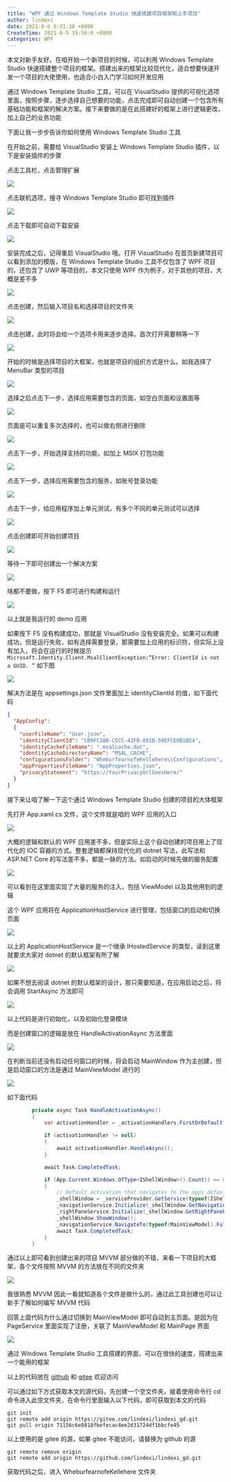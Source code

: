 ```yaml
---
title: "WPF 通过 Windows Template Studio 快速搭建项目框架和上手项目"
author: lindexi
date: 2021-8-6 8:31:38 +0800
CreateTime: 2021-8-5 19:56:9 +0800
categories: WPF
---
```


本文对新手友好。在咱开始一个新项目的时候，可以利用 Windows Template Studio 快速搭建整个项目的框架。搭建出来的框架比较现代化，适合想要快速开发一个项目的大佬使用，也适合小白入门学习如何开发应用

<!--more-->



<!-- 发布 -->

通过 Windows Template Studio 工具，可以在 VisualStudio 提供的可视化选项里面，按照步骤，逐步选择自己想要的功能，点击完成即可自动创建一个包含所有基础功能和框架的解决方案。接下来要做的是在此搭建好的框架上进行逻辑更改，加上自己的业务功能

下面让我一步步告诉你如何使用 Windows Template Studio 工具

在开始之前，需要给 VisualStudio 安装上 Windows Template Studio 插件，以下是安装插件的步骤

点击工具栏，点击管理扩展

<!-- ![](image/WPF 通过 Windows Template Studio 快速搭建项目框架和上手项目/WPF 通过 Windows Template Studio 快速搭建项目框架和上手项目0.png) -->

![](http://image.acmx.xyz/lindexi%2F202185195956044.jpg)

点击联机选项，搜寻 Windows Template Studio 即可找到插件

<!-- ![](image/WPF 通过 Windows Template Studio 快速搭建项目框架和上手项目/WPF 通过 Windows Template Studio 快速搭建项目框架和上手项目1.png) -->

![](http://image.acmx.xyz/lindexi%2F2021851959283479.jpg)

点击下载即可自动下载安装

<!-- ![](image/WPF 通过 Windows Template Studio 快速搭建项目框架和上手项目/WPF 通过 Windows Template Studio 快速搭建项目框架和上手项目2.png) -->

![](http://image.acmx.xyz/lindexi%2F20218520095436.jpg)

安装完成之后，记得重启 VisualStudio 哦。打开 VisualStudio 在首页新建项目可以看到添加的模版，在 Windows Template Studio 工具不仅包含了 WPF 项目的，还包含了 UWP 等项目的，本文只使用 WPF 作为例子，对于其他的项目，大概是差不多

<!-- ![](image/WPF 通过 Windows Template Studio 快速搭建项目框架和上手项目/WPF 通过 Windows Template Studio 快速搭建项目框架和上手项目3.png) -->

![](http://image.acmx.xyz/lindexi%2F202185201236721.jpg)

点击创建，然后输入项目名和选择项目的文件夹

<!-- ![](image/WPF 通过 Windows Template Studio 快速搭建项目框架和上手项目/WPF 通过 Windows Template Studio 快速搭建项目框架和上手项目4.png) -->

![](http://image.acmx.xyz/lindexi%2F202185201475022.jpg)


点击创建，此时将会给一个选项卡用来逐步选择。首次打开需要稍等一下

<!-- ![](image/WPF 通过 Windows Template Studio 快速搭建项目框架和上手项目/WPF 通过 Windows Template Studio 快速搭建项目框架和上手项目5.png) -->

![](http://image.acmx.xyz/lindexi%2F202185202171396.jpg)

开始的时候是选择项目的大框架，也就是项目的组织方式是什么。如我选择了 MenuBar 类型的项目

<!-- ![](image/WPF 通过 Windows Template Studio 快速搭建项目框架和上手项目/WPF 通过 Windows Template Studio 快速搭建项目框架和上手项目6.png) -->

![](http://image.acmx.xyz/lindexi%2F202185202475636.jpg)

选择之后点击下一步，选择应用需要包含的页面，如空白页面和设置面等

<!-- ![](image/WPF 通过 Windows Template Studio 快速搭建项目框架和上手项目/WPF 通过 Windows Template Studio 快速搭建项目框架和上手项目7.png) -->

![](http://image.acmx.xyz/lindexi%2F202185203297503.jpg)

页面是可以重复多次选择的，也可以做右侧进行删除

<!-- ![](image/WPF 通过 Windows Template Studio 快速搭建项目框架和上手项目/WPF 通过 Windows Template Studio 快速搭建项目框架和上手项目8.png) -->

![](http://image.acmx.xyz/lindexi%2F202185203563332.jpg)

点击下一步，开始选择支持的功能，如加上 MSIX 打包功能

<!-- ![](image/WPF 通过 Windows Template Studio 快速搭建项目框架和上手项目/WPF 通过 Windows Template Studio 快速搭建项目框架和上手项目9.png) -->

![](http://image.acmx.xyz/lindexi%2F202185204238428.jpg)

点击下一步，选择应用需要包含的服务，如账号登录功能

<!-- ![](image/WPF 通过 Windows Template Studio 快速搭建项目框架和上手项目/WPF 通过 Windows Template Studio 快速搭建项目框架和上手项目10.png) -->

![](http://image.acmx.xyz/lindexi%2F202185204469633.jpg)

点击下一步，给应用程序加上单元测试，有多个不同的单元测试可以选择

<!-- ![](image/WPF 通过 Windows Template Studio 快速搭建项目框架和上手项目/WPF 通过 Windows Template Studio 快速搭建项目框架和上手项目11.png) -->

![](http://image.acmx.xyz/lindexi%2F20218520592447.jpg)

点击创建即可开始创建项目

<!-- ![](image/WPF 通过 Windows Template Studio 快速搭建项目框架和上手项目/WPF 通过 Windows Template Studio 快速搭建项目框架和上手项目12.png) -->

![](http://image.acmx.xyz/lindexi%2F20218520530479.jpg)

等待一下即可创建出一个解决方案

<!-- ![](image/WPF 通过 Windows Template Studio 快速搭建项目框架和上手项目/WPF 通过 Windows Template Studio 快速搭建项目框架和上手项目13.png) -->

![](http://image.acmx.xyz/lindexi%2F202185205498286.jpg)

啥都不要做，按下 F5 即可进行构建和运行

<!-- ![](image/WPF 通过 Windows Template Studio 快速搭建项目框架和上手项目/WPF 通过 Windows Template Studio 快速搭建项目框架和上手项目14.png) -->

![](http://image.acmx.xyz/lindexi%2F202185206146422.jpg)

以上就是我运行的 demo 应用

如果按下 F5 没有构建成功，那就是 VisualStudio 没有安装完全。如果可以构建成功，但是运行失败，如有选择需要登录，那需要加上应用的标识符，但实际上没有加入，将会在运行的时候提示 `Microsoft.Identity.Client.MsalClientException:“Error: ClientId is not a GUID. ”` 如下图


<!-- ![](image/WPF 通过 Windows Template Studio 快速搭建项目框架和上手项目/WPF 通过 Windows Template Studio 快速搭建项目框架和上手项目15.png) -->

![](http://image.acmx.xyz/lindexi%2F202185207331059.jpg)

解决方法是在 appsettings.json 文件里面加上 identityClientId 的值，如下面代码

```json
{
  "AppConfig": 
  {
    "userFileName": "User.json",
    "identityClientId": "CB9FC3AB-C5CC-42FB-881B-50EFCE0B1BE4",
    "identityCacheFileName": ".msalcache.dat",
    "identityCacheDirectoryName": "MSAL_CACHE",
    "configurationsFolder": "WheburfearnofeKellehere\\Configurations",
    "appPropertiesFileName": "AppProperties.json",
    "privacyStatement": "https://YourPrivacyUrlGoesHere/"
  }
}
```

接下来让咱了解一下这个通过 Windows Template Studio 创建的项目的大体框架

先打开 App.xaml.cs 文件，这个文件就是咱的 WPF 应用的入口

<!-- ![](image/WPF 通过 Windows Template Studio 快速搭建项目框架和上手项目/WPF 通过 Windows Template Studio 快速搭建项目框架和上手项目16.png) -->

![](http://image.acmx.xyz/lindexi%2F20218520904523.jpg)

大概的逻辑和默认的 WPF 应用差不多，但是实际上这个自动创建的项目用上了现代化的 IOC 容器的方式。整套逻辑都保持现代化的 dotnet 写法，此写法和 ASP.NET Core 的写法差不多，都是一脉的方法。如启动的时候先做的服务配置

<!-- ![](image/WPF 通过 Windows Template Studio 快速搭建项目框架和上手项目/WPF 通过 Windows Template Studio 快速搭建项目框架和上手项目17.png) -->

![](http://image.acmx.xyz/lindexi%2F2021852010329569.jpg)

可以看到在这里面实现了大量的服务的注入，包括 ViewModel 以及其他用到的逻辑

这个 WPF 应用将在 ApplicationHostService 进行管理，包括窗口的启动和切换页面

<!-- ![](image/WPF 通过 Windows Template Studio 快速搭建项目框架和上手项目/WPF 通过 Windows Template Studio 快速搭建项目框架和上手项目18.png) -->

![](http://image.acmx.xyz/lindexi%2F202185201133971.jpg)


以上的 ApplicationHostService 是一个继承 IHostedService 的类型，读到这里就要求大家对 dotnet 的默认框架有所了解

<!-- ![](image/WPF 通过 Windows Template Studio 快速搭建项目框架和上手项目/WPF 通过 Windows Template Studio 快速搭建项目框架和上手项目19.png) -->

![](http://image.acmx.xyz/lindexi%2F2021852012161084.jpg)

如果不想去阅读 dotnet 的默认框架的设计，那只需要知道，在应用启动之后，将会调用 StartAsync 方法即可

<!-- ![](image/WPF 通过 Windows Template Studio 快速搭建项目框架和上手项目/WPF 通过 Windows Template Studio 快速搭建项目框架和上手项目20.png) -->

![](http://image.acmx.xyz/lindexi%2F2021852012525579.jpg)

以上代码是进行初始化，以及初始化登录模块

而是创建窗口的逻辑是放在 HandleActivationAsync 方法里面

<!-- ![](image/WPF 通过 Windows Template Studio 快速搭建项目框架和上手项目/WPF 通过 Windows Template Studio 快速搭建项目框架和上手项目21.png) -->

![](http://image.acmx.xyz/lindexi%2F2021852013264333.jpg)

在判断当前还没有启动任何窗口的时候，将会启动 MainWindow 作为主创建，但是启动窗口的方法是通过 MainViewModel 进行的

<!-- ![](image/WPF 通过 Windows Template Studio 快速搭建项目框架和上手项目/WPF 通过 Windows Template Studio 快速搭建项目框架和上手项目22.png) -->

![](http://image.acmx.xyz/lindexi%2F2021852014203003.jpg)


如下面代码

```csharp
        private async Task HandleActivationAsync()
        {
            var activationHandler = _activationHandlers.FirstOrDefault(h => h.CanHandle());

            if (activationHandler != null)
            {
                await activationHandler.HandleAsync();
            }

            await Task.CompletedTask;

            if (App.Current.Windows.OfType<IShellWindow>().Count() == 0)
            {
                // Default activation that navigates to the apps default page
                _shellWindow = _serviceProvider.GetService(typeof(IShellWindow)) as IShellWindow;
                _navigationService.Initialize(_shellWindow.GetNavigationFrame());
                _rightPaneService.Initialize(_shellWindow.GetRightPaneFrame(), _shellWindow.GetSplitView());
                _shellWindow.ShowWindow();
                _navigationService.NavigateTo(typeof(MainViewModel).FullName);
                await Task.CompletedTask;
            }
        }
```

通过以上即可看到创建出来的项目 MVVM 部分做的不错，来看一下项目的大框架，各个文件按照 MVVM 的方法放在不同的文件夹

<!-- ![](image/WPF 通过 Windows Template Studio 快速搭建项目框架和上手项目/WPF 通过 Windows Template Studio 快速搭建项目框架和上手项目23.png) -->

![](http://image.acmx.xyz/lindexi%2F202185201514462.jpg)

我很熟悉 MVVM 因此一看就知道各个文件是做什么的，通过此工具创建也可以让新手了解如何编写 MVVM 代码

回答上面代码为什么通过切换到 MainViewModel 即可自动到主页面。是因为在 PageService 里面实现了注册，关联了 MainViewModel 和 MainPage 界面

<!-- ![](image/WPF 通过 Windows Template Studio 快速搭建项目框架和上手项目/WPF 通过 Windows Template Studio 快速搭建项目框架和上手项目24.png) -->

![](http://image.acmx.xyz/lindexi%2F2021852016447323.jpg)

通过 Windows Template Studio 工具搭建的界面，可以在很快的速度，搭建出来一个能用的框架

以上的代码放在 [github](https://github.com/lindexi/lindexi_gd/tree/71156c6e8818fbefecac4ee2d31724df1bbcfe45/WheburfearnofeKellehere) 和 [gitee](https://gitee.com/lindexi/lindexi_gd/tree/71156c6e8818fbefecac4ee2d31724df1bbcfe45/WheburfearnofeKellehere) 欢迎访问

可以通过如下方式获取本文的源代码，先创建一个空文件夹，接着使用命令行 cd 命令进入此空文件夹，在命令行里面输入以下代码，即可获取到本文的代码

```
git init
git remote add origin https://gitee.com/lindexi/lindexi_gd.git
git pull origin 71156c6e8818fbefecac4ee2d31724df1bbcfe45
```

以上使用的是 gitee 的源，如果 gitee 不能访问，请替换为 github 的源

```
git remote remove origin
git remote add origin https://github.com/lindexi/lindexi_gd.git
```

获取代码之后，进入 WheburfearnofeKellehere 文件夹

